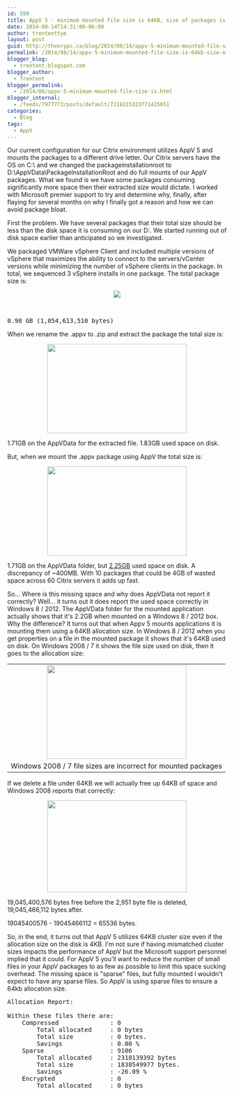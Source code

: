 ```yaml
---
id: 599
title: AppV 5 - minimum mounted file size is 64KB, size of packages is misrepresented on 2008R2/Windows 7
date: 2014-08-14T14:31:00-06:00
author: trententtye
layout: post
guid: http://theorypc.ca/blog/2014/08/14/appv-5-minimum-mounted-file-size-is-64kb-size-of-packages-is-misrepresented-on-2008r2windows-7/
permalink: /2014/08/14/appv-5-minimum-mounted-file-size-is-64kb-size-of-packages-is-misrepresented-on-2008r2windows-7/
blogger_blog:
  - trentent.blogspot.com
blogger_author:
  - Trentent
blogger_permalink:
  - /2014/08/appv-5-minimum-mounted-file-size-is.html
blogger_internal:
  - /feeds/7977773/posts/default/7118215323771425051
categories:
  - Blog
tags:
  - AppV
---
```

Our current configuration for our Citrix environment utilizes AppV 5 and mounts the packages to a different drive letter.  Our Citrix servers have the OS on C:\ and we changed the packageinstallationroot to D:\AppVData\PackageInstallationRoot and do full mounts of our AppV packages.  What we found is we have some packages consuming significantly more space then their extracted size would dictate.  I worked with Microsoft premier support to try and determine why, finally, after flaying for several months on why I finally got a reason and how we can avoid package bloat.

First the problem.  We have several packages that their total size should be less than the disk space it is consuming on our D:\.  We started running out of disk space earlier than anticipated so we investigated.

We packaged VMWare vSphere Client and included multiple versions of vSphere that maximizes the ability to connect to the servers/vCenter versions while minimizing the number of vSphere clients in the package.  In total, we sequenced 3 vSphere installs in one package.  The total package size is:

<div style="clear: both; text-align: center;">
  <a style="margin-left: 1em; margin-right: 1em;" href="http://1.bp.blogspot.com/-DBvqzyPquFU/U-0SmUAAygI/AAAAAAAAAd4/P6dmN2rb2Pw/s1600/CompressedPackageSize.png"><img src="http://1.bp.blogspot.com/-DBvqzyPquFU/U-0SmUAAygI/AAAAAAAAAd4/P6dmN2rb2Pw/s1600/CompressedPackageSize.png" border="0" /></a>
</div>

&nbsp;

<pre class="lang:default decode:true ">0.98 GB (1,054,613,510 bytes)
</pre>

When we rename the .appv to .zip and extract the package the total size is:

<div style="clear: both; text-align: center;">
  <a style="margin-left: 1em; margin-right: 1em;" href="http://3.bp.blogspot.com/-btOOdImYx0o/U-0TgHoZpcI/AAAAAAAAAeA/5lRXpOW3RtM/s1600/E-Drive-Properties.png"><img src="http://3.bp.blogspot.com/-btOOdImYx0o/U-0TgHoZpcI/AAAAAAAAAeA/5lRXpOW3RtM/s1600/E-Drive-Properties.png" width="320" height="205" border="0" /></a>
</div>

1.71GB on the AppVData for the extracted file.  1.83GB used space on disk.

But, when we mount the .appv package using AppV the total size is:

<div style="clear: both; text-align: center;">
  <a style="margin-left: 1em; margin-right: 1em;" href="http://1.bp.blogspot.com/-G0EYFS0AeVY/U-0TxiZaaMI/AAAAAAAAAeI/o1U8v40vv5Q/s1600/D-Drive-Properties.png"><img src="http://1.bp.blogspot.com/-G0EYFS0AeVY/U-0TxiZaaMI/AAAAAAAAAeI/o1U8v40vv5Q/s1600/D-Drive-Properties.png" width="320" height="205" border="0" /></a>
</div>

1.71GB on the AppVData folder, but <u>2.25GB</u> used space on disk.  A discrepancy of ~400MB.  With 10 packages that could be 4GB of wasted space across 60 Citrix servers it adds up fast.

So...  Where is this missing space and why does AppVData not report it correctly?  Well... it turns out it does report the used space correctly in Windows 8 / 2012.  The AppVData folder for the mounted application actually shows that it's 2.2GB when mounted on a Windows 8 / 2012 box.  Why the difference?  It turns out that when Appv 5 mounts applications it is mounting them using a 64KB allocation size.  In Windows 8 / 2012 when you get properties on a file in the mounted package it shows that it's 64KB used on disk.  On Windows 2008 / 7 it shows the file size used on disk, then it goes to the allocation size:

<table style="margin-left: auto; margin-right: auto; text-align: center;" cellspacing="0" cellpadding="0" align="center">
  <tr>
    <td style="text-align: center;">
      <a style="margin-left: auto; margin-right: auto;" href="http://4.bp.blogspot.com/-2nJ9mW13Gck/U-0VTpjOh9I/AAAAAAAAAeQ/5VFfBvXOP6E/s1600/size-on-disk.png"><img src="http://4.bp.blogspot.com/-2nJ9mW13Gck/U-0VTpjOh9I/AAAAAAAAAeQ/5VFfBvXOP6E/s1600/size-on-disk.png" width="320" height="215" border="0" /></a>
    </td>
  </tr>
  
  <tr>
    <td style="text-align: center;">
      Windows 2008 / 7 file sizes are incorrect for mounted packages
    </td>
  </tr>
</table>

If we delete a file under 64KB we will actually free up 64KB of space and Windows 2008 reports that correctly:

<div style="clear: both; text-align: center;">
  <a style="margin-left: 1em; margin-right: 1em;" href="http://4.bp.blogspot.com/-DV1i4Tbu4Tg/U-0WWZFoHHI/AAAAAAAAAeY/QlRUR3_Afyo/s1600/free-space.png"><img src="http://4.bp.blogspot.com/-DV1i4Tbu4Tg/U-0WWZFoHHI/AAAAAAAAAeY/QlRUR3_Afyo/s1600/free-space.png" width="320" height="211" border="0" /></a>
</div>

19,045,400,576 bytes free before the 2,951 byte file is deleted, 19,045,466,112 bytes after.

19045400576 - 19045466112 = 65536 bytes.

So, in the end, it turns out that AppV 5 utilizes 64KB cluster size even if the allocation size on the disk is 4KB.  I'm not sure if having mismatched cluster sizes impacts the performance of AppV but the Microsoft support personnel implied that it could.  For AppV 5 you'll want to reduce the number of small files in your AppV packages to as few as possible to limit this space sucking overhead.  The missing space is "sparse" files, but fully mounted I wouldn't expect to have any sparse files.  So AppV is using sparse files to ensure a 64kb allocation size.

<pre class="lang:default decode:true ">Allocation Report:

Within these files there are:
    Compressed              : 0
        Total allocated     : 0 bytes
        Total size          : 0 bytes.
        Savings             : 0.00 %
    Sparse                  : 9106
        Total allocated     : 2318139392 bytes
        Total size          : 1838549977 bytes.
        Savings             : -26.09 %
    Encrypted               : 0
        Total allocated     : 0 bytes</pre>

